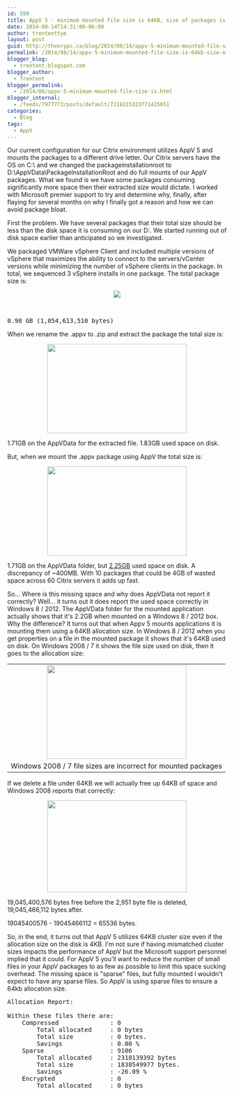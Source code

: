 ```yaml
---
id: 599
title: AppV 5 - minimum mounted file size is 64KB, size of packages is misrepresented on 2008R2/Windows 7
date: 2014-08-14T14:31:00-06:00
author: trententtye
layout: post
guid: http://theorypc.ca/blog/2014/08/14/appv-5-minimum-mounted-file-size-is-64kb-size-of-packages-is-misrepresented-on-2008r2windows-7/
permalink: /2014/08/14/appv-5-minimum-mounted-file-size-is-64kb-size-of-packages-is-misrepresented-on-2008r2windows-7/
blogger_blog:
  - trentent.blogspot.com
blogger_author:
  - Trentent
blogger_permalink:
  - /2014/08/appv-5-minimum-mounted-file-size-is.html
blogger_internal:
  - /feeds/7977773/posts/default/7118215323771425051
categories:
  - Blog
tags:
  - AppV
---
```

Our current configuration for our Citrix environment utilizes AppV 5 and mounts the packages to a different drive letter.  Our Citrix servers have the OS on C:\ and we changed the packageinstallationroot to D:\AppVData\PackageInstallationRoot and do full mounts of our AppV packages.  What we found is we have some packages consuming significantly more space then their extracted size would dictate.  I worked with Microsoft premier support to try and determine why, finally, after flaying for several months on why I finally got a reason and how we can avoid package bloat.

First the problem.  We have several packages that their total size should be less than the disk space it is consuming on our D:\.  We started running out of disk space earlier than anticipated so we investigated.

We packaged VMWare vSphere Client and included multiple versions of vSphere that maximizes the ability to connect to the servers/vCenter versions while minimizing the number of vSphere clients in the package.  In total, we sequenced 3 vSphere installs in one package.  The total package size is:

<div style="clear: both; text-align: center;">
  <a style="margin-left: 1em; margin-right: 1em;" href="http://1.bp.blogspot.com/-DBvqzyPquFU/U-0SmUAAygI/AAAAAAAAAd4/P6dmN2rb2Pw/s1600/CompressedPackageSize.png"><img src="http://1.bp.blogspot.com/-DBvqzyPquFU/U-0SmUAAygI/AAAAAAAAAd4/P6dmN2rb2Pw/s1600/CompressedPackageSize.png" border="0" /></a>
</div>

&nbsp;

<pre class="lang:default decode:true ">0.98 GB (1,054,613,510 bytes)
</pre>

When we rename the .appv to .zip and extract the package the total size is:

<div style="clear: both; text-align: center;">
  <a style="margin-left: 1em; margin-right: 1em;" href="http://3.bp.blogspot.com/-btOOdImYx0o/U-0TgHoZpcI/AAAAAAAAAeA/5lRXpOW3RtM/s1600/E-Drive-Properties.png"><img src="http://3.bp.blogspot.com/-btOOdImYx0o/U-0TgHoZpcI/AAAAAAAAAeA/5lRXpOW3RtM/s1600/E-Drive-Properties.png" width="320" height="205" border="0" /></a>
</div>

1.71GB on the AppVData for the extracted file.  1.83GB used space on disk.

But, when we mount the .appv package using AppV the total size is:

<div style="clear: both; text-align: center;">
  <a style="margin-left: 1em; margin-right: 1em;" href="http://1.bp.blogspot.com/-G0EYFS0AeVY/U-0TxiZaaMI/AAAAAAAAAeI/o1U8v40vv5Q/s1600/D-Drive-Properties.png"><img src="http://1.bp.blogspot.com/-G0EYFS0AeVY/U-0TxiZaaMI/AAAAAAAAAeI/o1U8v40vv5Q/s1600/D-Drive-Properties.png" width="320" height="205" border="0" /></a>
</div>

1.71GB on the AppVData folder, but <u>2.25GB</u> used space on disk.  A discrepancy of ~400MB.  With 10 packages that could be 4GB of wasted space across 60 Citrix servers it adds up fast.

So...  Where is this missing space and why does AppVData not report it correctly?  Well... it turns out it does report the used space correctly in Windows 8 / 2012.  The AppVData folder for the mounted application actually shows that it's 2.2GB when mounted on a Windows 8 / 2012 box.  Why the difference?  It turns out that when Appv 5 mounts applications it is mounting them using a 64KB allocation size.  In Windows 8 / 2012 when you get properties on a file in the mounted package it shows that it's 64KB used on disk.  On Windows 2008 / 7 it shows the file size used on disk, then it goes to the allocation size:

<table style="margin-left: auto; margin-right: auto; text-align: center;" cellspacing="0" cellpadding="0" align="center">
  <tr>
    <td style="text-align: center;">
      <a style="margin-left: auto; margin-right: auto;" href="http://4.bp.blogspot.com/-2nJ9mW13Gck/U-0VTpjOh9I/AAAAAAAAAeQ/5VFfBvXOP6E/s1600/size-on-disk.png"><img src="http://4.bp.blogspot.com/-2nJ9mW13Gck/U-0VTpjOh9I/AAAAAAAAAeQ/5VFfBvXOP6E/s1600/size-on-disk.png" width="320" height="215" border="0" /></a>
    </td>
  </tr>
  
  <tr>
    <td style="text-align: center;">
      Windows 2008 / 7 file sizes are incorrect for mounted packages
    </td>
  </tr>
</table>

If we delete a file under 64KB we will actually free up 64KB of space and Windows 2008 reports that correctly:

<div style="clear: both; text-align: center;">
  <a style="margin-left: 1em; margin-right: 1em;" href="http://4.bp.blogspot.com/-DV1i4Tbu4Tg/U-0WWZFoHHI/AAAAAAAAAeY/QlRUR3_Afyo/s1600/free-space.png"><img src="http://4.bp.blogspot.com/-DV1i4Tbu4Tg/U-0WWZFoHHI/AAAAAAAAAeY/QlRUR3_Afyo/s1600/free-space.png" width="320" height="211" border="0" /></a>
</div>

19,045,400,576 bytes free before the 2,951 byte file is deleted, 19,045,466,112 bytes after.

19045400576 - 19045466112 = 65536 bytes.

So, in the end, it turns out that AppV 5 utilizes 64KB cluster size even if the allocation size on the disk is 4KB.  I'm not sure if having mismatched cluster sizes impacts the performance of AppV but the Microsoft support personnel implied that it could.  For AppV 5 you'll want to reduce the number of small files in your AppV packages to as few as possible to limit this space sucking overhead.  The missing space is "sparse" files, but fully mounted I wouldn't expect to have any sparse files.  So AppV is using sparse files to ensure a 64kb allocation size.

<pre class="lang:default decode:true ">Allocation Report:

Within these files there are:
    Compressed              : 0
        Total allocated     : 0 bytes
        Total size          : 0 bytes.
        Savings             : 0.00 %
    Sparse                  : 9106
        Total allocated     : 2318139392 bytes
        Total size          : 1838549977 bytes.
        Savings             : -26.09 %
    Encrypted               : 0
        Total allocated     : 0 bytes</pre>

